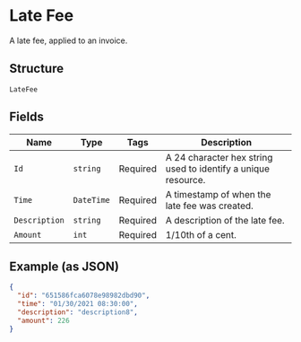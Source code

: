 
# Late Fee

A late fee, applied to an invoice.

## Structure

`LateFee`

## Fields

| Name | Type | Tags | Description |
|  --- | --- | --- | --- |
| `Id` | `string` | Required | A 24 character hex string used to identify a unique resource. |
| `Time` | `DateTime` | Required | A timestamp of when the late fee was created. |
| `Description` | `string` | Required | A description of the late fee. |
| `Amount` | `int` | Required | 1/10th of a cent. |

## Example (as JSON)

```json
{
  "id": "651586fca6078e98982dbd90",
  "time": "01/30/2021 08:30:00",
  "description": "description8",
  "amount": 226
}
```

